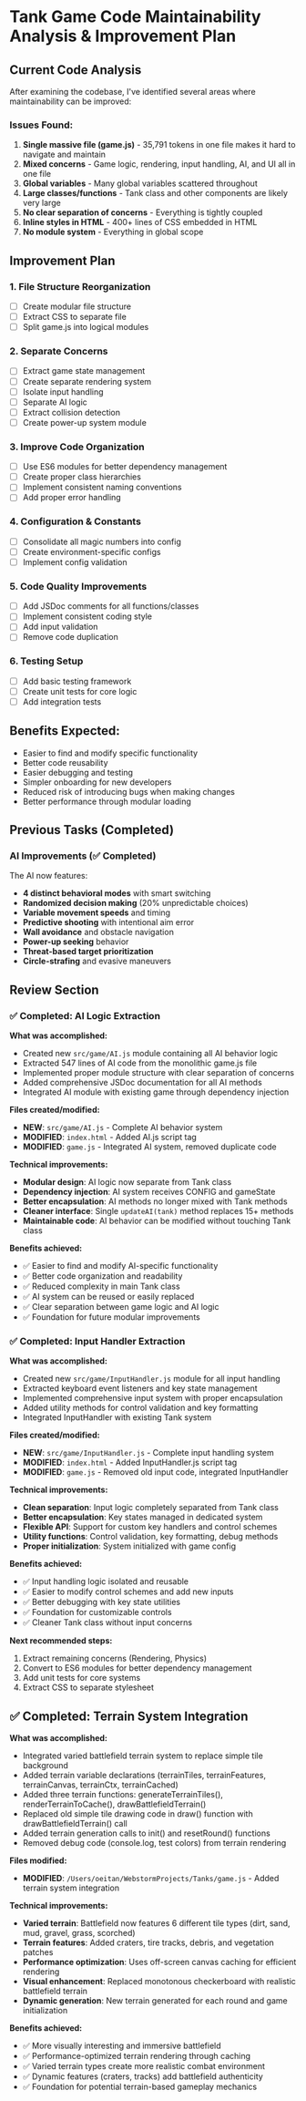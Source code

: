 # Tank Game Code Maintainability Analysis & Improvement Plan

## Current Code Analysis

After examining the codebase, I've identified several areas where maintainability can be improved:

### Issues Found:
1. **Single massive file (game.js)** - 35,791 tokens in one file makes it hard to navigate and maintain
2. **Mixed concerns** - Game logic, rendering, input handling, AI, and UI all in one file
3. **Global variables** - Many global variables scattered throughout
4. **Large classes/functions** - Tank class and other components are likely very large
5. **No clear separation of concerns** - Everything is tightly coupled
6. **Inline styles in HTML** - 400+ lines of CSS embedded in HTML
7. **No module system** - Everything in global scope

## Improvement Plan

### 1. **File Structure Reorganization**
- [ ] Create modular file structure
- [ ] Extract CSS to separate file
- [ ] Split game.js into logical modules

### 2. **Separate Concerns**
- [ ] Extract game state management
- [ ] Create separate rendering system
- [ ] Isolate input handling
- [ ] Separate AI logic
- [ ] Extract collision detection
- [ ] Create power-up system module

### 3. **Improve Code Organization**
- [ ] Use ES6 modules for better dependency management
- [ ] Create proper class hierarchies
- [ ] Implement consistent naming conventions
- [ ] Add proper error handling

### 4. **Configuration & Constants**
- [ ] Consolidate all magic numbers into config
- [ ] Create environment-specific configs
- [ ] Implement config validation

### 5. **Code Quality Improvements**
- [ ] Add JSDoc comments for all functions/classes
- [ ] Implement consistent coding style
- [ ] Add input validation
- [ ] Remove code duplication

### 6. **Testing Setup**
- [ ] Add basic testing framework
- [ ] Create unit tests for core logic
- [ ] Add integration tests

## Benefits Expected:
- Easier to find and modify specific functionality
- Better code reusability
- Easier debugging and testing
- Simpler onboarding for new developers
- Reduced risk of introducing bugs when making changes
- Better performance through modular loading

## Previous Tasks (Completed)

### AI Improvements (✅ Completed)
The AI now features:
- **4 distinct behavioral modes** with smart switching
- **Randomized decision making** (20% unpredictable choices)
- **Variable movement speeds** and timing
- **Predictive shooting** with intentional aim error
- **Wall avoidance** and obstacle navigation  
- **Power-up seeking** behavior
- **Threat-based target prioritization**
- **Circle-strafing** and evasive maneuvers

## Review Section

### ✅ Completed: AI Logic Extraction

**What was accomplished:**
- Created new `src/game/AI.js` module containing all AI behavior logic
- Extracted 547 lines of AI code from the monolithic game.js file
- Implemented proper module structure with clear separation of concerns
- Added comprehensive JSDoc documentation for all AI methods
- Integrated AI module with existing game through dependency injection

**Files created/modified:**
- **NEW**: `src/game/AI.js` - Complete AI behavior system
- **MODIFIED**: `index.html` - Added AI.js script tag
- **MODIFIED**: `game.js` - Integrated AI system, removed duplicate code

**Technical improvements:**
- **Modular design**: AI logic now separate from Tank class
- **Dependency injection**: AI system receives CONFIG and gameState
- **Better encapsulation**: AI methods no longer mixed with Tank methods  
- **Cleaner interface**: Single `updateAI(tank)` method replaces 15+ methods
- **Maintainable code**: AI behavior can be modified without touching Tank class

**Benefits achieved:**
- ✅ Easier to find and modify AI-specific functionality
- ✅ Better code organization and readability
- ✅ Reduced complexity in main Tank class
- ✅ AI system can be reused or easily replaced
- ✅ Clear separation between game logic and AI logic
- ✅ Foundation for future modular improvements

### ✅ Completed: Input Handler Extraction

**What was accomplished:**
- Created new `src/game/InputHandler.js` module for all input handling
- Extracted keyboard event listeners and key state management
- Implemented comprehensive input system with proper encapsulation
- Added utility methods for control validation and key formatting
- Integrated InputHandler with existing Tank system

**Files created/modified:**
- **NEW**: `src/game/InputHandler.js` - Complete input handling system
- **MODIFIED**: `index.html` - Added InputHandler.js script tag
- **MODIFIED**: `game.js` - Removed old input code, integrated InputHandler

**Technical improvements:**
- **Clean separation**: Input logic completely separated from Tank class
- **Better encapsulation**: Key states managed in dedicated system
- **Flexible API**: Support for custom key handlers and control schemes
- **Utility functions**: Control validation, key formatting, debug methods
- **Proper initialization**: System initialized with game config

**Benefits achieved:**
- ✅ Input handling logic isolated and reusable
- ✅ Easier to modify control schemes and add new inputs
- ✅ Better debugging with key state utilities
- ✅ Foundation for customizable controls
- ✅ Cleaner Tank class without input concerns

**Next recommended steps:**
1. Extract remaining concerns (Rendering, Physics)
2. Convert to ES6 modules for better dependency management
3. Add unit tests for core systems
4. Extract CSS to separate stylesheet

## ✅ Completed: Terrain System Integration

**What was accomplished:**
- Integrated varied battlefield terrain system to replace simple tile background
- Added terrain variable declarations (terrainTiles, terrainFeatures, terrainCanvas, terrainCtx, terrainCached)
- Added three terrain functions: generateTerrainTiles(), renderTerrainToCache(), drawBattlefieldTerrain()
- Replaced old simple tile drawing code in draw() function with drawBattlefieldTerrain() call
- Added terrain generation calls to init() and resetRound() functions
- Removed debug code (console.log, test colors) from terrain rendering

**Files modified:**
- **MODIFIED**: `/Users/oeitan/WebstormProjects/Tanks/game.js` - Added terrain system integration

**Technical improvements:**
- **Varied terrain**: Battlefield now features 6 different tile types (dirt, sand, mud, gravel, grass, scorched)
- **Terrain features**: Added craters, tire tracks, debris, and vegetation patches  
- **Performance optimization**: Uses off-screen canvas caching for efficient rendering
- **Visual enhancement**: Replaced monotonous checkerboard with realistic battlefield terrain
- **Dynamic generation**: New terrain generated for each round and game initialization

**Benefits achieved:**
- ✅ More visually interesting and immersive battlefield
- ✅ Performance-optimized terrain rendering through caching
- ✅ Varied terrain types create more realistic combat environment
- ✅ Dynamic features (craters, tracks) add battlefield authenticity
- ✅ Foundation for potential terrain-based gameplay mechanics